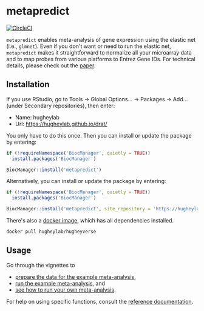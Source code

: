 # metapredict

[![CircleCI](https://circleci.com/gh/hugheylab/metapredict.svg?style=shield)](https://circleci.com/gh/hugheylab/metapredict)

`metapredict` enables meta-analysis of gene expression using the elastic net (i.e., `glmnet`). Even if you don't want or need to run the elastic net, `metapredict` makes it straightforward to normalize all your microarray data and to map probes from various platforms to Entrez Gene IDs. For technical details, please check out the [paper](https://doi.org/10.1093/nar/gkv229).

## Installation

If you use RStudio, go to Tools -> Global Options... -> Packages -> Add... (under Secondary repositories), then enter:

- Name: hugheylab
- Url: https://hugheylab.github.io/drat/

You only have to do this once. Then you can install or update the package by entering:

```R
if (!requireNamespace('BiocManager', quietly = TRUE))
  install.packages('BiocManager')

BiocManager::install('metapredict')
```

Alternatively, you can install or update the package by entering:

```R
if (!requireNamespace('BiocManager', quietly = TRUE))
  install.packages('BiocManager')

BiocManager::install('metapredict', site_repository = 'https://hugheylab.github.io/drat/')
```

There's also a [docker image](https://hub.docker.com/r/hugheylab/hugheyverse), which has all dependencies installed.

```bash
docker pull hugheylab/hugheyverse
```

## Usage

Go through the vignettes to

- [prepare the data for the example meta-analysis](https://metapredict.hugheylab.org/articles/prepare_example.html),
- [run the example meta-analysis](https://metapredict.hugheylab.org/articles/run_example.html), and
- [see how to run your own meta-analysis](https://metapredict.hugheylab.org/articles/guide.html).

For help on using specific functions, consult the [reference documentation](https://metapredict.hugheylab.org/reference/index.html).
